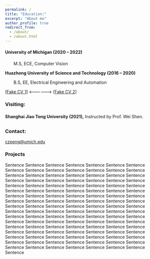 ```yaml
---
permalink: /
title: "Education:"
excerpt: "About me"
author_profile: true
redirect_from: 
  - /about/
  - /about.html
---
```


<div style="line-height:30px;"><b> University of Michigan (2020 – 2022) </b></div>
<p style="text-indent:2em"> M.S, ECE, Computer Vision </p>

<b> Huazhong University of Science and Technology (2016 – 2020) </b>
<p style="text-indent:2em"> B.S, EE, Electrical Engineering and Automation </p>

[[Fake CV 1](https://github.com/Pengchengzhi/Pengchengzhi.github.io/blob/master/files/cv/fake%20cv.pdf)]
<------> [[Fake CV 2](https://github.com/Pengchengzhi/Pengchengzhi.github.io/blob/master/files/cv/fake%20cv.pdf)]

### **Visiting:**

<p style="text-indent:2em"> <div style="line-height:30px;"><b> Shanghai Jiao Tong University (2021),</b> Instructed by Prof. Wei Shen.</div></p>

### **Contact:**

czpeng@umich.edu

### Projects

Sentence Sentence Sentence Sentence Sentence Sentence Sentence Sentence Sentence Sentence Sentence Sentence Sentence Sentence Sentence Sentence Sentence Sentence Sentence Sentence Sentence Sentence Sentence Sentence Sentence Sentence Sentence Sentence Sentence Sentence Sentence Sentence Sentence Sentence Sentence Sentence Sentence Sentence Sentence Sentence Sentence Sentence Sentence Sentence Sentence Sentence Sentence Sentence Sentence Sentence Sentence Sentence Sentence Sentence Sentence Sentence Sentence Sentence Sentence Sentence 
Sentence Sentence Sentence Sentence Sentence Sentence Sentence Sentence Sentence Sentence Sentence Sentence Sentence Sentence Sentence Sentence Sentence Sentence Sentence Sentence Sentence Sentence Sentence Sentence Sentence Sentence Sentence Sentence Sentence Sentence Sentence Sentence Sentence Sentence Sentence Sentence Sentence Sentence Sentence Sentence Sentence Sentence Sentence Sentence Sentence Sentence Sentence Sentence Sentence Sentence Sentence Sentence Sentence Sentence Sentence Sentence Sentence Sentence Sentence Sentence 







<!---Activity and Service--->
<!---Experience--->
